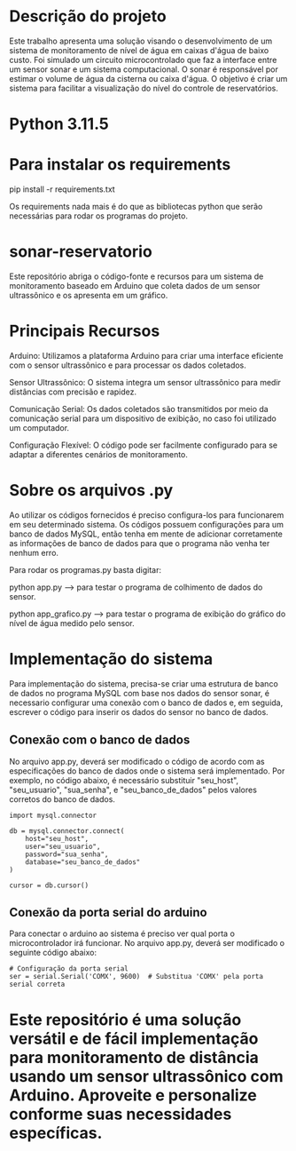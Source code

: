 # Descrição do projeto

Este trabalho apresenta uma solução visando o desenvolvimento de um sistema de monitoramento de nível de água em caixas d'água de baixo custo. Foi simulado um circuito microcontrolado que faz a interface entre um sensor sonar e um sistema computacional. O sonar é responsável por estimar o volume de água da cisterna ou caixa d'água.  O objetivo é criar um sistema para facilitar a visualização do nível do controle de reservatórios. 


# Python 3.11.5

# Para instalar os requirements
pip install -r requirements.txt

Os requirements nada mais é do que as bibliotecas python que serão necessárias para rodar os programas do projeto.

# sonar-reservatorio
Este repositório abriga o código-fonte e recursos para um sistema de monitoramento baseado em Arduino que coleta dados de um sensor ultrassônico e os apresenta em um gráfico.

# Principais Recursos
Arduino: Utilizamos a plataforma Arduino para criar uma interface eficiente com o sensor ultrassônico e para processar os dados coletados.

Sensor Ultrassônico: O sistema integra um sensor ultrassônico para medir distâncias com precisão e rapidez.

Comunicação Serial: Os dados coletados são transmitidos por meio da comunicação serial para um dispositivo de exibição, no caso foi utilizado um computador.

Configuração Flexível: O código pode ser facilmente configurado para se adaptar a diferentes cenários de monitoramento.

# Sobre os arquivos .py
Ao utilizar os códigos fornecidos é preciso configura-los para funcionarem em seu determinado sistema. Os códigos possuem configurações para um banco de dados MySQL, então tenha em mente de adicionar corretamente as informações de banco de dados para que o programa não venha ter nenhum erro.

Para rodar os programas.py basta digitar:

python app.py --> para testar o programa de colhimento de dados do sensor.

python app_grafico.py --> para testar o programa de exibição do gráfico do nível de água medido pelo sensor.

# Implementação do sistema

Para implementação do sistema, precisa-se criar uma estrutura de banco de dados no programa MySQL com base nos dados do sensor sonar, é necessario configurar uma conexão com o banco de dados e, em seguida, escrever o código para inserir os dados do sensor no banco de dados.

## Conexão com o banco de dados

No arquivo app.py, deverá ser modificado o código de acordo com as especificações do banco de dados onde o sistema será implementado. Por exemplo, no código abaixo, é necessário substituir "seu_host", "seu_usuario", "sua_senha", e "seu_banco_de_dados" pelos valores corretos do banco de dados.

```
import mysql.connector

db = mysql.connector.connect(
    host="seu_host",
    user="seu_usuario",
    password="sua_senha",
    database="seu_banco_de_dados"
)

cursor = db.cursor()
```
## Conexão da porta serial do arduino

Para conectar o arduino ao sistema é preciso ver qual porta o microcontrolador irá funcionar. No arquivo app.py, deverá ser modificado o seguinte código abaixo:

```
# Configuração da porta serial
ser = serial.Serial('COMX', 9600)  # Substitua 'COMX' pela porta serial correta
```

# Este repositório é uma solução versátil e de fácil implementação para monitoramento de distância usando um sensor ultrassônico com Arduino. Aproveite e personalize conforme suas necessidades específicas.
